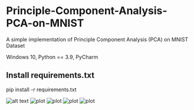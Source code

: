 # Principle-Component-Analysis-PCA-on-MNIST
A simple implementation of Principle Component Analysis (PCA) on MNIST Dataset

Windows 10, Python == 3.9, PyCharm
## Install requirements.txt
pip install -r requirements.txt

![alt text](https://github.com/sarmadnabbasi/Principle-Component-Analysis-PCA-on-MNIST/blob/cf9158324b0a12c063ccf220f31324ad8fb9829d/results/1.PNG)
![plot](https://github.com/sarmadnabbasi/Principle-Component-Analysis-PCA-on-MNIST/blob/cf9158324b0a12c063ccf220f31324ad8fb9829d/results/2.PNG)
![plot](https://github.com/sarmadnabbasi/Principle-Component-Analysis-PCA-on-MNIST/blob/cf9158324b0a12c063ccf220f31324ad8fb9829d/results/3.PNG)
![plot](https://github.com/sarmadnabbasi/Principle-Component-Analysis-PCA-on-MNIST/blob/cf9158324b0a12c063ccf220f31324ad8fb9829d/results/6.PNG)
![plot](https://github.com/sarmadnabbasi/Principle-Component-Analysis-PCA-on-MNIST/blob/cf9158324b0a12c063ccf220f31324ad8fb9829d/results/7.PNG)
